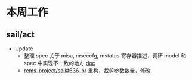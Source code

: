 # 本周工作

## sail/act

- Update
  - 整理 spec 关于 misa, mseccfg, mstatus 寄存器描述，调研 model 和 spec 中实现不一致的地方 [doc](https://github.com/trdthg/plct/blob/main/outcome/202408/misa.md)
  - [rems-project/sail#636-pr](https://github.com/rems-project/sail/pull/636) 重构，裁剪参数数量，修改
